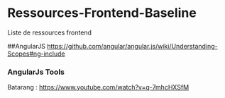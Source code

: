 # Ressources-Frontend-Baseline
Liste de ressources frontend

##AngularJS
https://github.com/angular/angular.js/wiki/Understanding-Scopes#ng-include

### AngularJs Tools 
Batarang : https://www.youtube.com/watch?v=q-7mhcHXSfM
